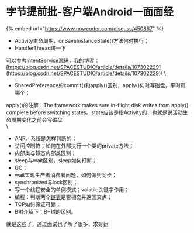 # 字节提前批-客户端Android一面面经

{% embed url="https://www.nowcoder.com/discuss/450867" %}

*  Activity生命周期，onSaveInstanceState()方法何时执行；
*  HandlerThread讲一下

 可以参考IntentService[源码](https://app.gitbook.com/jump/super-jump/word?word=%E6%BA%90%E7%A0%81)，我的博客： [https://blog.csdn.net/SPACESTUDIO/article/details/107302229](https://blog.csdn.net/SPACESTUDIO/article/details/107302229)\
\


*  SharedPreference的commit()和apply()区别，apply()何时写磁盘，平时用哪个；

 apply()的注解：The framework makes sure in-flight disk writes from apply() complete before switching states。state应该是指Activity的，也就是说活动生命周期变化之前会写磁盘\
\


*  ANR，系统是怎样判断的；
*  访问控制符；如何在外部执行一个类的private方法；
*  内部类与静态内部类区别；
*  sleep与wait区别，sleep如何打断；
*  GC；
*  wait实现生产者消费者问题，如何做到同步；
*  synchronized与lock区别；
*  写一个线程安全的单例模式；volatile关键字作用；
*  编程：判断两个[链表](https://app.gitbook.com/jump/super-jump/word?word=%E9%93%BE%E8%A1%A8)是否相交并返回交点；
*  TCP如何保证可靠；
*  B树介绍下；B+树的区别。

 就是这些了，通过面试也了解了很多，求好运
